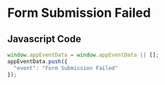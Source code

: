 # Form Submission Failed

### 

## Javascript Code
```js
window.appEventData = window.appEventData || [];
appEventData.push({
  "event": "Form Submission Failed"
});
```




